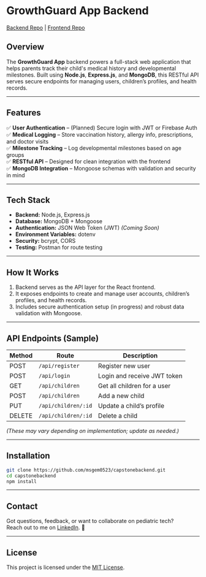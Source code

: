 # GrowthGuard App Backend  
[Backend Repo](https://github.com/msgem0523/capstonebackend) | [Frontend Repo](https://github.com/msgem0523/capstonefrontend)

## Overview  
The **GrowthGuard App** backend powers a full-stack web application that helps parents track their child's medical history and developmental milestones. Built using **Node.js**, **Express.js**, and **MongoDB**, this RESTful API serves secure endpoints for managing users, children’s profiles, and health records.

---

## Features  
✅ **User Authentication** – (Planned) Secure login with JWT or Firebase Auth  
✅ **Medical Logging** – Store vaccination history, allergy info, prescriptions, and doctor visits  
✅ **Milestone Tracking** – Log developmental milestones based on age groups  
✅ **RESTful API** – Designed for clean integration with the frontend  
✅ **MongoDB Integration** – Mongoose schemas with validation and security in mind  

---

## Tech Stack  
- **Backend:** Node.js, Express.js  
- **Database:** MongoDB + Mongoose  
- **Authentication:** JSON Web Token (JWT) *(Coming Soon)*  
- **Environment Variables:** dotenv  
- **Security:** bcrypt, CORS  
- **Testing:** Postman for route testing

---

## How It Works  
1. Backend serves as the API layer for the React frontend.  
2. It exposes endpoints to create and manage user accounts, children’s profiles, and health records.  
3. Includes secure authentication setup (in progress) and robust data validation with Mongoose.

---

## API Endpoints (Sample)

| Method | Route               | Description                      |
|--------|---------------------|----------------------------------|
| POST   | `/api/register`     | Register new user                |
| POST   | `/api/login`        | Login and receive JWT token      |
| GET    | `/api/children`     | Get all children for a user      |
| POST   | `/api/children`     | Add a new child                  |
| PUT    | `/api/children/:id` | Update a child’s profile         |
| DELETE | `/api/children/:id` | Delete a child                   |

*(These may vary depending on implementation; update as needed.)*

---

## Installation

```bash
git clone https://github.com/msgem0523/capstonebackend.git
cd capstonebackend
npm install
```



---

## Contact  
Got questions, feedback, or want to collaborate on pediatric tech?  
Reach out to me on [LinkedIn](https://www.linkedin.com/in/temecha-griffin/). 💜

---

## License  
This project is licensed under the [MIT License](./LICENSE).
